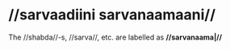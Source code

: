 # //sarvaadiini sarvanaamaani//

The //shabda//-s, //sarva//, etc. are labelled as **//sarvanaama|//**


<!--stackedit_data:
eyJoaXN0b3J5IjpbLTg3NjI1OTMxNiwtMTkyNjA0NDA3Miw3MD
Y3Mzc2MzksLTIwMjE0OTAxODNdfQ==
-->